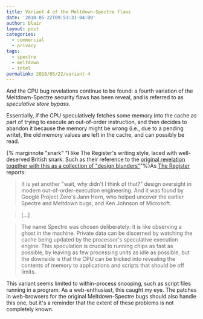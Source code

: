 ```yaml
---
title: Variant 4 of the Meltdown-Spectre flaws
date: '2018-05-22T09:53:31-04:00'
author: blair
layout: post
categories:
  - commercial
  - privacy
tags:
  - spectre
  - meltdown
  - intel
permalink: 2018/05/22/variant-4
---
```

And the CPU bug revelations continue to be found: a fourth variation of the Meltdown-Spectre security flaws has been reveal, and is referred to as _speculative store bypass_. 

Essentially, if the CPU speculatively fetches some memory into the cache as part of trying to execute an out-of-order instruction, and then decides to abandon it because the memory might be wrong (i.e., due to a pending write), the old memory values are left in the cache, and can possibly be read.

{% marginnote "snark" "I like The Register's writing style, laced with well-deserved British snark.  Such as their reference to the [original revelation together with this as a collection of \"design blunders\"](https://www.theregister.co.uk/2018/01/04/intel_amd_arm_cpu_vulnerability/)"%}As [The Register](https://www.theregister.co.uk/2018/05/21/spectre_meltdown_v4_microsoft_google/) reports:

> It is yet another "wait, why didn't I think of that?" design oversight in modern out-of-order-execution engineering. And it was found by Google Project Zero's Jann Horn, who helped uncover the earlier Spectre and Meltdown bugs, and Ken Johnson of Microsoft. 

> [...]

> The name Spectre was chosen deliberately: it is like observing a ghost in the machine. Private data can be discerned by watching the cache being updated by the processor's speculative execution engine. This speculation is crucial to running chips as fast as possible, by leaving as few processing units as idle as possible, but the downside is that the CPU can be tricked into revealing the contents of memory to applications and scripts that should be off limits.

This variant seems limited to within-process snooping, such as script files running in a program.  As a web-enthusiast, this caught my eye.  The patches in web-browsers for the original Meltdown-Spectre bugs should also handle this one, but it's a reminder that the extent of these problems is not completely known.
